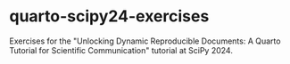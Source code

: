 # quarto-scipy24-exercises

Exercises for the "Unlocking Dynamic Reproducible Documents: A Quarto Tutorial for Scientific Communication" tutorial at SciPy 2024.
